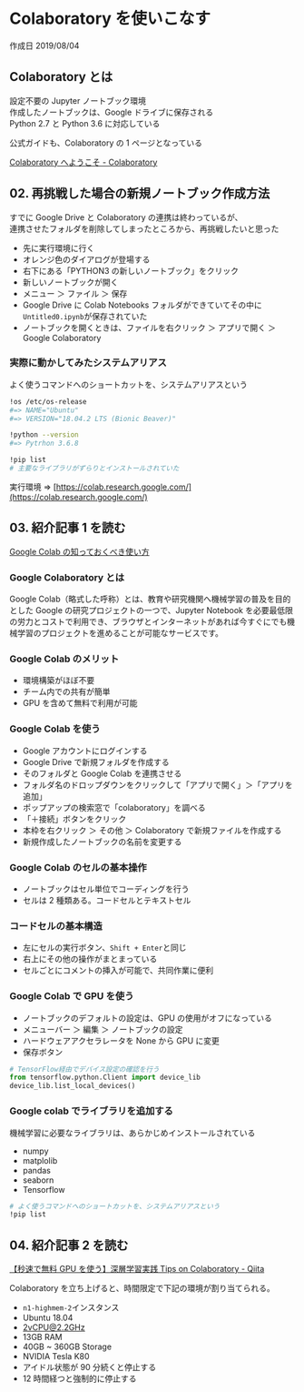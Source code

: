 # Colaboratory を使いこなす

作成日 2019/08/04

## Colaboratory とは

設定不要の Jupyter ノートブック環境\
作成したノートブックは、Google ドライブに保存される\
Python 2.7 と Python 3.6 に対応している

公式ガイドも、Colaboratory の 1 ページとなっている

[Colaboratory へようこそ \- Colaboratory](https://colab.research.google.com/notebooks/welcome.ipynb?hl=ja)

## 02. 再挑戦した場合の新規ノートブック作成方法

すでに Google Drive と Colaboratory の連携は終わっているが、\
連携させたフォルダを削除してしまったところから、再挑戦したいと思った

- 先に実行環境に行く
- オレンジ色のダイアログが登場する
- 右下にある「PYTHON3 の新しいノートブック」をクリック
- 新しいノートブックが開く
- メニュー ＞ ファイル ＞ 保存
- Google Drive に Colab Notebooks フォルダができていてその中に`Untitled0.ipynb`が保存されていた
- ノートブックを開くときは、ファイルを右クリック ＞ アプリで開く ＞ Google Colaboratory

### 実際に動かしてみたシステムアリアス

よく使うコマンドへのショートカットを、システムアリアスという

```bash
!os /etc/os-release
#=> NAME="Ubuntu"
#=> VERSION="18.04.2 LTS (Bionic Beaver)"

!python --version
#=> Pytrhon 3.6.8

!pip list
# 主要なライブラリがずらりとインストールされていた
```

実行環境 => [https://colab.research.google.com/](https://colab.research.google.com/)

## 03. 紹介記事 1 を読む

[Google Colab の知っておくべき使い方](https://www.codexa.net/how-to-use-google-colaboratory/)

### Google Colaboratory とは

Google Colab（略式した呼称）とは、教育や研究機関へ機械学習の普及を目的とした Google の研究プロジェクトの一つで、Jupyter Notebook を必要最低限の労力とコストで利用でき、ブラウザとインターネットがあれば今すぐにでも機械学習のプロジェクトを進めることが可能なサービスです。

### Google Colab のメリット

- 環境構築がほぼ不要
- チーム内での共有が簡単
- GPU を含めて無料で利用が可能

### Google Colab を使う

- Google アカウントにログインする
- Google Drive で新規フォルダを作成する
- そのフォルダと Google Colab を連携させる
- フォルダ名のドロップダウンをクリックして「アプリで開く」＞「アプリを追加」
- ポップアップの検索窓で「colaboratory」を調べる
- 「＋接続」ボタンをクリック
- 本枠を右クリック ＞ その他 ＞ Colaboratory で新規ファイルを作成する
- 新規作成したノートブックの名前を変更する

### Google Colab のセルの基本操作

- ノートブックはセル単位でコーディングを行う
- セルは 2 種類ある。コードセルとテキストセル

### コードセルの基本構造

- 左にセルの実行ボタン、`Shift + Enter`と同じ
- 右上にその他の操作がまとまっている
- セルごとにコメントの挿入が可能で、共同作業に便利

### Google Colab で GPU を使う

- ノートブックのデフォルトの設定は、GPU の使用がオフになっている
- メニューバー ＞ 編集 ＞ ノートブックの設定
- ハードウェアアクセラレータを None から GPU に変更
- 保存ボタン

```python
# TensorFlow経由でデバイス設定の確認を行う
from tensorflow.python.Client import device_lib
device_lib.list_local_devices()
```

### Google colab でライブラリを追加する

機械学習に必要なライブラリは、あらかじめインストールされている

- numpy
- matplolib
- pandas
- seaborn
- Tensorflow

```bash
# よく使うコマンドへのショートカットを、システムアリアスという
!pip list
```

## 04. 紹介記事 2 を読む

[【秒速で無料 GPU を使う】深層学習実践 Tips on Colaboratory \- Qiita](https://qiita.com/tomo_makes/items/b3c60b10f7b25a0a5935)

Colaboratory を立ち上げると、時間限定で下記の環境が割り当てられる。

- `n1-highmem-2`インスタンス
- Ubuntu 18.04
- 2vCPU@2.2GHz
- 13GB RAM
- 40GB ~ 360GB Storage
- NVIDIA Tesla K80
- アイドル状態が 90 分続くと停止する
- 12 時間経つと強制的に停止する
